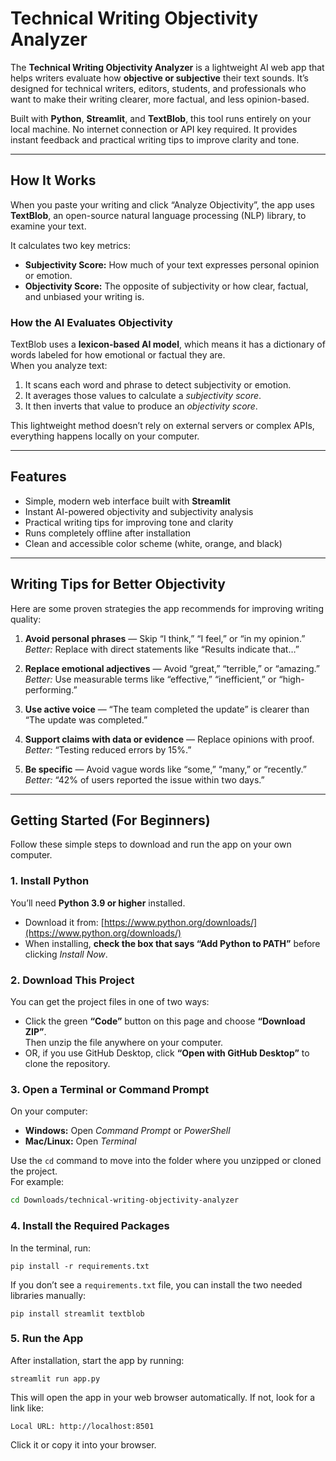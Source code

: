 # Technical Writing Objectivity Analyzer

The **Technical Writing Objectivity Analyzer** is a lightweight AI web app that helps writers evaluate how **objective or subjective** their text sounds. It’s designed for technical writers, editors, students, and professionals who want to make their writing clearer, more factual, and less opinion-based.

Built with **Python**, **Streamlit**, and **TextBlob**, this tool runs entirely on your local machine. No internet connection or API key required. It provides instant feedback and practical writing tips to improve clarity and tone.

---

## How It Works

When you paste your writing and click “Analyze Objectivity”, the app uses **TextBlob**, an open-source natural language processing (NLP) library, to examine your text.

It calculates two key metrics:
- **Subjectivity Score:** How much of your text expresses personal opinion or emotion.
- **Objectivity Score:** The opposite of subjectivity or how clear, factual, and unbiased your writing is.

### How the AI Evaluates Objectivity
TextBlob uses a **lexicon-based AI model**, which means it has a dictionary of words labeled for how emotional or factual they are.  
When you analyze text:
1. It scans each word and phrase to detect subjectivity or emotion.  
2. It averages those values to calculate a *subjectivity score*.  
3. It then inverts that value to produce an *objectivity score*.  

This lightweight method doesn’t rely on external servers or complex APIs, everything happens locally on your computer.

---

## Features

- Simple, modern web interface built with **Streamlit**
- Instant AI-powered objectivity and subjectivity analysis
- Practical writing tips for improving tone and clarity
- Runs completely offline after installation
- Clean and accessible color scheme (white, orange, and black)

---

## Writing Tips for Better Objectivity

Here are some proven strategies the app recommends for improving writing quality:

1. **Avoid personal phrases** — Skip “I think,” “I feel,” or “in my opinion.”  
   *Better:* Replace with direct statements like “Results indicate that…”  

2. **Replace emotional adjectives** — Avoid “great,” “terrible,” or “amazing.”  
   *Better:* Use measurable terms like “effective,” “inefficient,” or “high-performing.”  

3. **Use active voice** — “The team completed the update” is clearer than “The update was completed.”  

4. **Support claims with data or evidence** — Replace opinions with proof.  
   *Better:* “Testing reduced errors by 15%.”  

5. **Be specific** — Avoid vague words like “some,” “many,” or “recently.”  
   *Better:* “42% of users reported the issue within two days.”  

---

## Getting Started (For Beginners)

Follow these simple steps to download and run the app on your own computer.

### 1. Install Python
You’ll need **Python 3.9 or higher** installed.  
- Download it from: [https://www.python.org/downloads/](https://www.python.org/downloads/)  
- When installing, **check the box that says “Add Python to PATH”** before clicking *Install Now*.

### 2. Download This Project
You can get the project files in one of two ways:
- Click the green **“Code”** button on this page and choose **“Download ZIP”**.  
  Then unzip the file anywhere on your computer.  
- OR, if you use GitHub Desktop, click **“Open with GitHub Desktop”** to clone the repository.

### 3. Open a Terminal or Command Prompt
On your computer:
- **Windows:** Open *Command Prompt* or *PowerShell*  
- **Mac/Linux:** Open *Terminal*

Use the `cd` command to move into the folder where you unzipped or cloned the project.  
For example:
```bash
cd Downloads/technical-writing-objectivity-analyzer
```

### 4. Install the Required Packages
In the terminal, run:

```pip install -r requirements.txt```


If you don’t see a `requirements.txt` file, you can install the two needed libraries manually:

```pip install streamlit textblob```

### 5. Run the App

After installation, start the app by running:

```streamlit run app.py```


This will open the app in your web browser automatically.
If not, look for a link like:

```Local URL: http://localhost:8501```


Click it or copy it into your browser.
